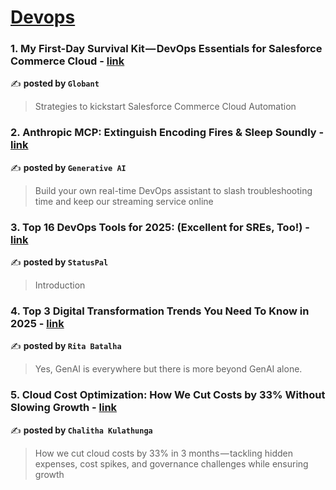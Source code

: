 
<h1><a href=https://medium.com/tag/devops/recommended target="_blank" rel="noopener noreferrer">Devops</a></h1>
<h3>1. My First-Day Survival Kit — DevOps Essentials for Salesforce Commerce Cloud - <a href="https://medium.com/globant/my-first-day-survival-kit-devops-essentials-for-salesforce-commerce-cloud-18eb7e0f93df" target="_blank" rel="noopener noreferrer">link</a></h3>

✍️ **posted by `Globant`**

<blockquote>Strategies to kickstart Salesforce Commerce Cloud Automation</blockquote>

<h3>2. Anthropic MCP: Extinguish Encoding Fires & Sleep Soundly - <a href="https://medium.com/generative-ai/anthropic-mcp-extinguish-encoding-fires-sleep-soundly-dedab6dc182b" target="_blank" rel="noopener noreferrer">link</a></h3>

✍️ **posted by `Generative AI`**

<blockquote>Build your own real-time DevOps assistant to slash troubleshooting time and keep our streaming service online</blockquote>

<h3>3. Top 16 DevOps Tools for 2025: (Excellent for SREs, Too!) - <a href="https://medium.com/statuspal/top-16-devops-tools-for-2025-excellent-for-sres-too-c05cce8d648e" target="_blank" rel="noopener noreferrer">link</a></h3>

✍️ **posted by `StatusPal`**

<blockquote>Introduction</blockquote>

<h3>4. Top 3 Digital Transformation Trends You Need To Know in 2025 - <a href="https://medium.com/@ritabatalha/top-3-digital-transformation-trends-you-need-to-know-in-2025-97f4e7d34061" target="_blank" rel="noopener noreferrer">link</a></h3>

✍️ **posted by `Rita Batalha`**

<blockquote>Yes, GenAI is everywhere but there is more beyond GenAI alone.</blockquote>

<h3>5. Cloud Cost Optimization: How We Cut Costs by 33% Without Slowing Growth - <a href="https://medium.com/@chaliyarc/cloud-cost-optimization-how-we-cut-costs-by-33-without-slowing-growth-bcb613c2bb68" target="_blank" rel="noopener noreferrer">link</a></h3>

✍️ **posted by `Chalitha Kulathunga`**

<blockquote>How we cut cloud costs by 33% in 3 months — tackling hidden expenses, cost spikes, and governance challenges while ensuring growth</blockquote>

